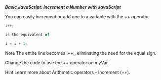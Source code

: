 ***Basic JavaScript: Increment a Number with JavaScript***

You can easily increment or add one to a variable with the ++ operator.

```javascript
i++;

is the equivalent of

i = i + 1;
```

Note
The entire line becomes i++;, eliminating the need for the equal sign.


Change the code to use the ++ operator on myVar.

Hint
Learn more about Arithmetic operators - Increment (++).
